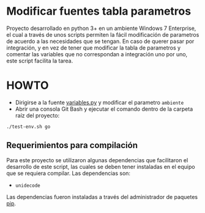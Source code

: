 # Modificar fuentes tabla parametros
Proyecto desarrollado en python 3+ en un ambiente Windows 7 Enterprise, el cual a través de unos scripts permiten la fácil modificación de parametros de acuerdo a las necesidades que se tengan.
En caso de querer pasar por integración, y en vez de tener que modificar la tabla de parametros y comentar las variables que no correspondan a integración uno por uno, este script facilita la tarea.
# HOWTO
* Dirigirse a la fuente [variables.py](src/variables.py) y modificar el parametro `ambiente`
* Abrir una consola Git Bash y ejecutar el comando dentro de la carpeta raíz del proyecto:

`./test-env.sh go`

## Requerimientos para compilación
Para este proyecto se utilizaron algunas dependencias que facilitaron el desarrollo de este script, las cuales se deben tener instaladas en el equipo que se requiera compilar. Las dependencias son:

* `unidecode`

Las dependencias fueron instaladas a través del administrador de paquetes [pip](https://es.wikipedia.org/wiki/Pip_(administrador_de_paquetes)).